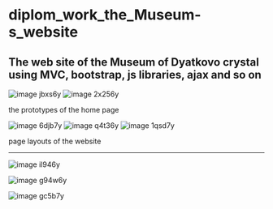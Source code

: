 # diplom_work_the_Museum-s_website

The web site of the Museum of Dyatkovo crystal using MVC, bootstrap, js libraries, ajax and so on
---
![image jbxs6y](https://user-images.githubusercontent.com/22190440/30823040-a3f10452-a233-11e7-881d-6d46c751af02.png)
![image 2x256y](https://user-images.githubusercontent.com/22190440/30823066-b68a774c-a233-11e7-9d5a-b89370d0d4b5.png)

the prototypes of the home page

![image 6djb7y](https://user-images.githubusercontent.com/22190440/30823279-5201bb40-a234-11e7-9663-5da88ce26d56.png)
![image q4t36y](https://user-images.githubusercontent.com/22190440/30823290-5a6a130e-a234-11e7-9c57-fb9bb3f4ad76.png)
![image 1qsd7y](https://user-images.githubusercontent.com/22190440/30823299-64d4f926-a234-11e7-9fc8-4aac883bd229.png)

page layouts of the website


----
![image il946y](https://user-images.githubusercontent.com/22190440/30823403-b6f7ca80-a234-11e7-8b0c-426fe8554e46.png)


![image g94w6y](https://user-images.githubusercontent.com/22190440/30823417-c42fcd42-a234-11e7-925e-c6c6a5d9f58d.png)


![image gc5b7y](https://user-images.githubusercontent.com/22190440/30823426-c9f797b4-a234-11e7-9652-f6b6f7632590.png)






